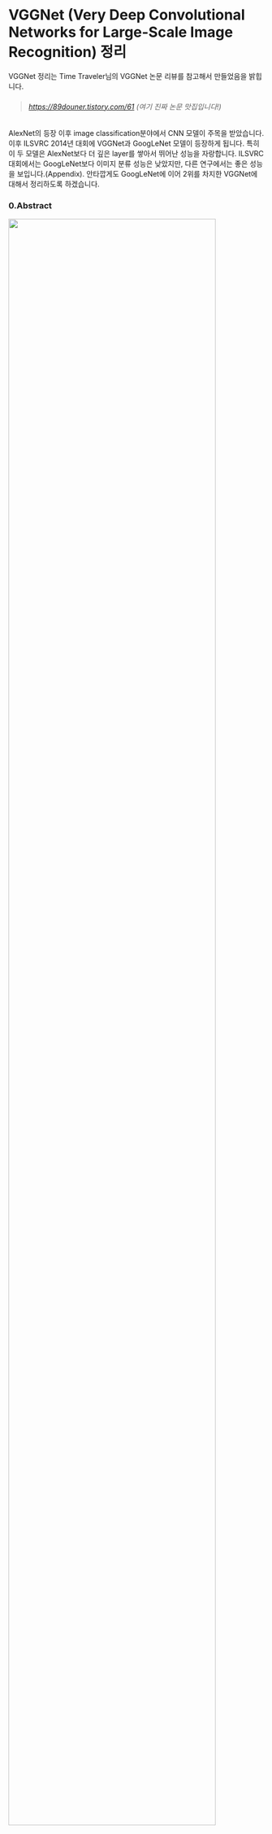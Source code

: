 # VGGNet (Very Deep Convolutional Networks for Large-Scale Image Recognition) 정리

VGGNet 정리는 Time Traveler님의 VGGNet 논문 리뷰를 참고해서 만들었음을 밝힙니다.

> ###### https://89douner.tistory.com/61 (여기 진짜 논문 맛집입니다!)



AlexNet의 등장 이후 image classification분야에서 CNN 모델이 주목을 받았습니다. 이후 ILSVRC 2014년 대회에 VGGNet과 GoogLeNet 모델이 등장하게 됩니다. 특히 이 두 모델은 AlexNet보다 더 깊은 layer를 쌓아서 뛰어난 성능을 자랑합니다. ILSVRC 대회에서는 GoogLeNet보다 이미지 분류 성능은 낮았지만, 다른 연구에서는 좋은 성능을 보입니다.(Appendix).  안타깝게도 GoogLeNet에 이어 2위를 차지한 VGGNet에 대해서 정리하도록 하겠습니다.

### 0.Abstract

<left><img src = "https://user-images.githubusercontent.com/78463348/124843218-6b36ad80-dfcc-11eb-8ab6-82df7df39aa2.PNG" width = 90% height = "90%">

The effect of the convolutional network depth on its accuracy in the large-scale image recognition , Increasing depth using an architecture with very small (3X3) convolution filters 이라는 내용이 중요한데 즉, 3X3 convolution filter를 이용하고, layer의 개수를 16~19만큼 deep하게 늘려서 increasing depth를 만들었고, 이를 통해 large-scale image recognition에서 좋은 결과를 얻었다는 것을 알 수 있습니다.

### 1.Introduction

###### <img src = "https://user-images.githubusercontent.com/78463348/124843275-97522e80-dfcc-11eb-8082-b1d39ea9490a.PNG" width = 90% height = 90%>

<left><img src = "https://user-images.githubusercontent.com/78463348/124843294-9faa6980-dfcc-11eb-9b45-4ef16aadc2c6.PNG" width = 90% height = 90%>

<left><img src = "https://user-images.githubusercontent.com/78463348/124843295-a0430000-dfcc-11eb-8c7b-f1c3d155744b.PNG" width = 90% height = 90%>

ConvNet이 어느덧 computer vision 영역에서 유용한 역할을 하게 되면서, 기존 AlexNet구조를 향상시키기 위해 많은 시도들이 있었습니다.  이번 논문에서는 'depth'라는 ConvNet architecture의 중요한 측면을 다루고자 합니다. 우리는 이 구조의 다른 parameter들을 고정시키고 꾸준히 convolution layer들을 추가시키므로써 depth를 증가시켰습니다. 이는 모든 layer에 3x3 convolution filter와 같은 매우 작은 filter를 사용했기에 가능했습니다.

결과적으로 더 정확한 ConvNet architecture를 생각해냈는데, 이는 최신 ILSVRC classification과 localisation tasks를 더 정확하게 해결할 뿐만 아니라 다른 image recognition dataset에 적용가능하며, 상대적으로 simple pipelines (예를 들어, deep features classified by a linear SVM without fine-tuning)의 일부분으로 사용할 때 최선의 성능을 얻을 수 있었습니다.

논문의 나머지는 다음과 같이 구성됩니다(목차 설명). Sect 2에서는 ConvNet configuration을 설명하고, Sect 3에서 제시된 image classification training과 evaluation의 결과를 보여줍니다. Sect 4와 Sect 5에서는 ILSVRC classification task와 비교해서 구조를 설명합니다. 

### 2-1.Architecture

VGGNet의 기본설정에 대해 언급한다.

<left><img src = "C:\Users\Park Jun Tae\AppData\Roaming\Typora\typora-user-images\image-20210707072741436.png" width = 90% height = 90%>

ConvNet의 input은 224X224 RGB 이미지로 고정합니다. Input image(Traininng Dataset)에 대한 preprocessing은 RGB mean value만 빼주는 것만 적용합니다. (RGB mean value란?  이미지 상에 pixel들이 갖고 있는 R,G,B 각각의 값들의 평균을 의미합니다)

Image는 convolution layer들을 지나게 되는데, receptive field의 크기는 3x3의 크기를 가지고 있습니다. 

> receptive field란 filter가 한 번에 보는 영역이다. receptive field가 높으면 전체적인 특징을 잡아내는데 유용하다.
>
> 3X3을 선택한 이유는 left,right,up,down을 고려할 수 있는 최소한의 receptive field이기 때문이다.

1X1 conv filter도 사용되었는데 이는 input channels의 linear transformation 으로 보여질 수 있습니다.(여기는 사실 잘 모르겠어요)

Spatial padding이 사용되는 데, padding을 쓰는 목적은 convolution 이후에 spatial resolution을 보존하기 위해서입니다. conv filter의 stride  =1 이고 3x3 conv layer에 1 pixel padding이 적용되면  원래 해상도(이미지 크기)를 유지할 수 있습니다.

Pooling layer도 사용되었는데, Max pooling은 conv layer 다음에 적용되었으며, 총 5개의 max pooling layer로 구성됩니다. pooling 연산은 2X2 size와 stride = 2로 구성됩니다.

Convolution layer가 stack 된 이후에 FC layer가 등장하게 되는데, 총 3개의 Fully-Connected layers이 등장하며 처음 두 개의 FC layer는 4096개의 channel을 가지고 있습니다. 마지막 layer는 soft-max layer로 ILSVRC classification을 위해 1000개의 채널을 포함하고 있습니다.(class가 1000개라 이를 분류하기 위해 1000개의 channel로 이루어짐)

모든 hidden layer에는 비선형 함수인 ReLU를 가지고 있는데, 이번  Networks에서는 AlexNet에서 사용했던 Local Response Normalisation(LRN) 을 사용하지 않았습니다. 이유는, ILSVRC dataset에서 성능 향상을 가지고 있지 않는데다, 메모리 소모 및 연산량의 증가로 시간이 그만큼 소요되기 때문에 사용하지 않은 것이기 때문입니다.



### 2-2. Configurations

<img src = "C:\Users\Park Jun Tae\AppData\Roaming\Typora\typora-user-images\image-20210707080650461.png">

configurations 에서는 A에서 E까지의 구조로 나뉠 수 있는데, 모든 구조는 2.1에서 설명한 구조를 그대로 따르되, 단지 깊이를 조금씩 변형시키면서 연구를 진행한것이라고 언급했습니다. Layer는 11 weight 부터 19 weight layer까지 구성되어 있으며 구조는 Table 1에 잘 표현 되어 있습니다.





<img src = "C:\Users\Park Jun Tae\AppData\Roaming\Typora\typora-user-images\image-20210707080927338.png">



<img src = "C:\Users\Park Jun Tae\AppData\Roaming\Typora\typora-user-images\image-20210707082206913.png">

<left><img src = "C:\Users\Park Jun Tae\AppData\Roaming\Typora\typora-user-images\image-20210707082540457.png">

<img src = "C:\Users\Park Jun Tae\AppData\Roaming\Typora\typora-user-images\image-20210707082304803.png" >

이후 깊이를 늘렸음에도 불구하고, .weight의 개수 (Parameter의 개수) 가 더 늘어나지 않는 다는 것을 보여줍니다.



### 2-3. Discussion

<left><img src = "C:\Users\Park Jun Tae\AppData\Roaming\Typora\typora-user-images\image-20210707101059272.png">
​    
첫번째 convolution에서 상대적으로 large receptive fields를 쓰기 보다 3X3의 작은 receptive fields를 사용했습니다.  이유는 3X3 convolution layer를 쌓는 것이 5X5 convolution filter를 사용하는 것과 같은 효과를 가져오기 때문입니다.  즉 5X5 conv filter를 3X3 conv filter 2개로 나누어(factorizing) 사용한다고 합니다.

<left><img src = "C:\Users\Park Jun Tae\AppData\Roaming\Typora\typora-user-images\image-20210708075535643.png" width = 90% height = 90%>

<left><img src = "https://img1.daumcdn.net/thumb/R1280x0/?scode=mtistory2&fname=https%3A%2F%2Fblog.kakaocdn.net%2Fdn%2F59CI0%2FbtqAPdxQrQQ%2FNIX745po8xCjtzMtMcvnGK%2Fimg.png" width = 70% height = 70%>

이후 위의 그림과 같이 3X3 conv filter를 사용한 conv layer를 두번 사용하는 것이 7X7 conv filter를 1번 사용한 것과 같은 효과를 가지는 것을 볼 수 있습니다. 그럼 동등한 효과를 가지는 이 방식을 굳이 왜 사용해야하는 지는 두 가지 이유를 들어 설명합니다. 

첫번째로는 3X3 conv filter 3개와 7X7 conv filter 1개를 비교하면서 설명하는데 한 번 conv filter를 적용할 때마다 ReLU라고 하는 activation function을 적용하게 되는데 이는 non-linear한 문제에 도움을 줍니다. 결국 7X7 conv filter 1개보다 3X3 conv filter 3개를 적용하는 것이 더 많은 activation function을 적용할 수 있어 이 방식을 사용하는 것입니다. 

두번째로는 parameter의 수가 줄어둡니다. 해당 논문에도 쓰여져 있듯이  3X3 conv filter 3개가 가지는 parameter수는 총 27C^2 (여기서 C는 channel의 개수입니다.) 이에 반해 7X7 conv filter 1개가 가지는 parameter 개수는 49C^2입니다. 따라서 같은 효과를 가지면서 parameter를 줄여 overfitting을 방지하는 효과까지 가질 수 있습니다. 

왜 parameter를 줄이면 overfitting이 감소하는지는 하단의 링크를 참고해주시면 감사하겠습니다. (제가 참고한 자료를 쓰신 분이 정리한 내용입니다.)

> https://89douner.tistory.com/55



<left><img src = "C:\Users\Park Jun Tae\AppData\Roaming\Typora\typora-user-images\image-20210708080754023.png" width = 90% height = 90%>

또한 VGG C  모델에는 1X1 conv layer도 적용하는데, 이유는 기존 receptive field에 영향을 주지않고 non-linearity를 증가시키기 위해서라고 합니다.



### 3. Classification Framework

### 3-1. Training

<left><img src = "C:\Users\Park Jun Tae\AppData\Roaming\Typora\typora-user-images\image-20210708082955367.png" width = 90% height = 90%>

일단 hyperparameter들을 어떤 값으로 설정했는지 소개하고 있습니다.

1.cost function은 multinomial logistic regression (logistic regression을 통해 두 가지 이상의 분류 문제를 다루는 것) 를 이용했고 이는 Cross Entropy와 같다.

2.Mini-batch gradient descent를 사용하는데, 이 때 mini-batch 크기는 256으로 정해졌다.

3.Optimizer에서 Momentum = 0.9를 갖도록 hyperparameter설정

4.L2 regularization을 사용하며 L2 penalty를 5X10^(-4)으로 둔다. 

5.Dropout을 사용하며, 처음 두 FC-layer에 이용한다. dropout ratio = 0.5로 둔다.

6.Learning rate는 10^(-2)으로 설정 이후 validation set accuracy가 증가하지 않을 때 learning rate를 10만큼 나눠서 감소시킨다.

(Krizhevsky et al.,2012) = AlexNet 인데, AlexNet보다 깊이도 갚고 parameter수도 많음에도 불구하고, AlexNet보다 epoch가 적을 때 수렴했다고 밝혔다. 이는 두가지 이유를 들어 설명한다.

a)  Implicit regularisation 

- 앞선 논문중에 "This can be seen as imposing a regularisation on the 7X7 conv"라는 부분을 말하는 데, 2-3에서 7X7 conv filter 1개를 사용하는 것보다 3X3 conv filter 3개를 이용하는 것이 더 좋은 이유가 parameter의 수가 더 적어지기 때문이라는 점이었는데, 이를 implicit regularisation이라고 언급하고 있다.

b) pre-initialisation

- Pre-initialisation이란 먼저 학습하고 난 모델의 layer를 가져다가 쓰는 방식으로 진행하는 것을 말하는데, 여기서는 VGG-A 모델(16 layer) 을 학습하고, 이후 B,C,D,E 모델을 구성할 때 학습된 layer를 가져다 쓴다. 자세히 나타내면 A 모델의 처음 4개 conv layer와 마지막 3개 FC layer를 사용했다고 한다. 이 방식으로 통해 최적의 초기값을 설정해줘서 학습을 용이하게 해준다.





